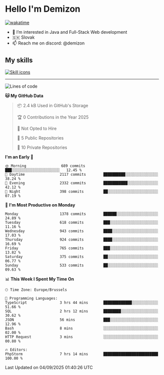 # Hello I'm Demizon
[![wakatime](https://wakatime.com/badge/user/6ad1949f-d6d7-44f9-9eee-c35e54cc499b.svg)](https://wakatime.com/@6ad1949f-d6d7-44f9-9eee-c35e54cc499b)
- 👀 I’m interested in Java and Full-Stack Web development
- 🇸🇰 Slovak
- 📫 Reach me on discord: @demizon

## My skills
[![Skill icons](https://skillicons.dev/icons?i=java,js,ts,html,css,react,nextjs,tailwind,supabase,py,git,docker,linux,mysql,postgres,mongo&theme=dark)](https://github.com/Demizon3433)

---

<!--START_SECTION:waka-->
![Lines of code](https://img.shields.io/badge/From%20Hello%20World%20I%27ve%20Written-1.9%20million%20lines%20of%20code-blue)

**🐱 My GitHub Data** 

> 📦 2.4 kB Used in GitHub's Storage 
 > 
> 🏆 0 Contributions in the Year 2025
 > 
> 🚫 Not Opted to Hire
 > 
> 📜 5 Public Repositories 
 > 
> 🔑 10 Private Repositories 
 > 
**I'm an Early 🐤** 

```text
🌞 Morning                689 commits         ███░░░░░░░░░░░░░░░░░░░░░░   12.45 % 
🌆 Daytime                2117 commits        ██████████░░░░░░░░░░░░░░░   38.24 % 
🌃 Evening                2332 commits        ███████████░░░░░░░░░░░░░░   42.12 % 
🌙 Night                  398 commits         ██░░░░░░░░░░░░░░░░░░░░░░░   07.19 % 
```
📅 **I'm Most Productive on Monday** 

```text
Monday                   1378 commits        ██████░░░░░░░░░░░░░░░░░░░   24.89 % 
Tuesday                  618 commits         ███░░░░░░░░░░░░░░░░░░░░░░   11.16 % 
Wednesday                943 commits         ████░░░░░░░░░░░░░░░░░░░░░   17.03 % 
Thursday                 924 commits         ████░░░░░░░░░░░░░░░░░░░░░   16.69 % 
Friday                   765 commits         ███░░░░░░░░░░░░░░░░░░░░░░   13.82 % 
Saturday                 375 commits         ██░░░░░░░░░░░░░░░░░░░░░░░   06.77 % 
Sunday                   533 commits         ██░░░░░░░░░░░░░░░░░░░░░░░   09.63 % 
```


📊 **This Week I Spent My Time On** 

```text
🕑︎ Time Zone: Europe/Brussels

💬 Programming Languages: 
TypeScript               3 hrs 44 mins       █████████████░░░░░░░░░░░░   51.66 % 
SQL                      2 hrs 12 mins       ████████░░░░░░░░░░░░░░░░░   30.62 % 
JSON                     56 mins             ███░░░░░░░░░░░░░░░░░░░░░░   12.96 % 
Bash                     8 mins              ░░░░░░░░░░░░░░░░░░░░░░░░░   02.00 % 
HTTP Request             3 mins              ░░░░░░░░░░░░░░░░░░░░░░░░░   00.80 % 

🔥 Editors: 
PhpStorm                 7 hrs 14 mins       █████████████████████████   100.00 % 
```


 Last Updated on 04/09/2025 01:40:26 UTC
<!--END_SECTION:waka-->
